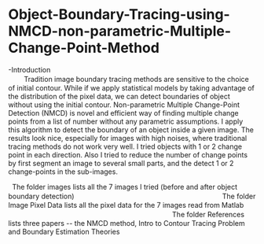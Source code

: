 # Object-Boundary-Tracing-using-NMCD-non-parametric-Multiple-Change-Point-Method
-Introduction                                                                                                                             
　　
 Tradition image boundary tracing methods are sensitive to the choice of initial contour. While if we apply statistical models by taking advantage of the distribution of the pixel data, we can detect boundaries of object without using the initial contour. Non-parametric Multiple Change-Point Detection (NMCD) is novel and efficient way of finding multiple change points from a list of number without any parametric assumptions. I apply this algorithm to detect the boundary of an object inside a given image. The results look nice, especially for images with high noises, where traditional tracing methods do not work very well. I tried objects with 1 or 2 change point in each direction. Also I tried to reduce the number of change points by first segment an image to several small parts, and the detect 1 or 2 change-points in the sub-images.


   
The folder images lists all the 7 images I tried (before and after object boundary detection)        　　　　　　　　　　　　　　　　　　　 
The folder Image Pixel Data lists all the pixel data for the 7 images read from Matlab         　　　　　　　　　　　　　　　　　　　　　　　
The folder References lists three papers -- the NMCD method, Intro to Contour Tracing Problem and Boundary Estimation Theories
